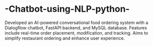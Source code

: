 # -Chatbot-using-NLP-python-
Developed an AI-powered conversational food ordering system with a Dialogflow chatbot, FastAPI backend, and MySQL database. Features include real-time order placement, modification, and tracking. Aims to simplify restaurant ordering and enhance user experience.
